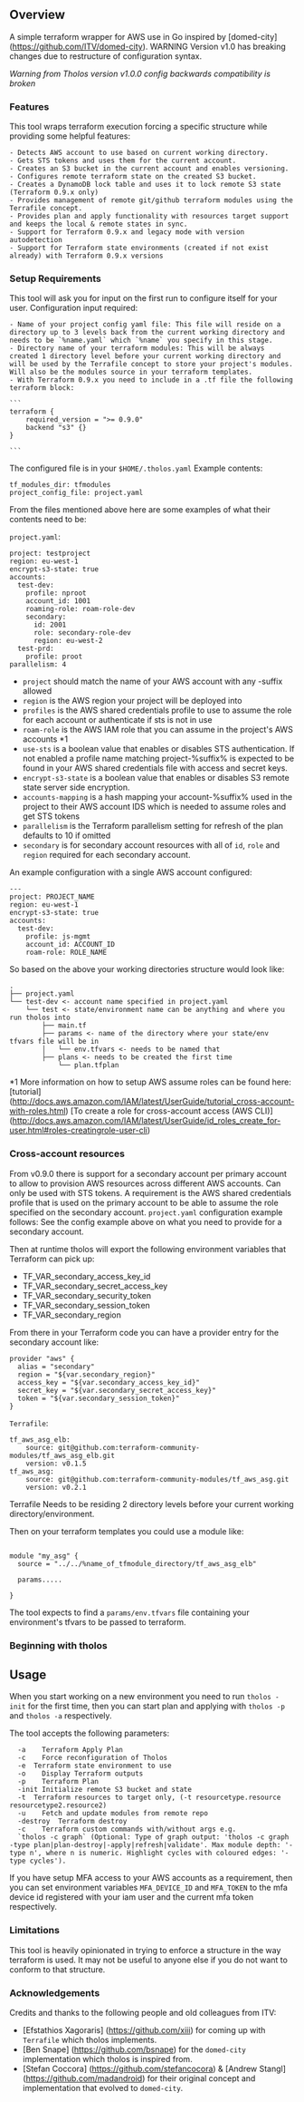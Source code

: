 ## Overview

A simple terraform wrapper for AWS use in Go inspired by [domed-city] (https://github.com/ITV/domed-city).
WARNING Version v1.0 has breaking changes due to restructure of configuration syntax.

*Warning from Tholos version v1.0.0 config backwards compatibility is broken*

### Features

This tool wraps terraform execution forcing a specific structure while providing some helpful features:

	- Detects AWS account to use based on current working directory.
	- Gets STS tokens and uses them for the current account.
	- Creates an S3 bucket in the current account and enables versioning.
	- Configures remote terraform state on the created S3 bucket.
	- Creates a DynamoDB lock table and uses it to lock remote S3 state (Terraform 0.9.x only)
	- Provides management of remote git/github terraform modules using the Terrafile concept.
	- Provides plan and apply functionality with resources target support and keeps the local & remote states in sync.
	- Support for Terraform 0.9.x and legacy mode with version autodetection
	- Support for Terraform state environments (created if not exist already) with Terraform 0.9.x versions


### Setup Requirements

This tool will ask you for input on the first run to configure itself for your user.
Configuration input required:

	- Name of your project config yaml file: This file will reside on a directory up to 3 levels back from the current working directory and needs to be `%name.yaml` which `%name` you specify in this stage.
	- Directory name of your terraform modules: This will be always created 1 directory level before your current working directory and will be used by the Terrafile concept to store your project's modules. Will also be the modules source in your terraform templates.
	- With Terraform 0.9.x you need to include in a .tf file the following terraform block:

	```
	terraform {
	    required_version = ">= 0.9.0"
	    backend "s3" {}
	}

	```

The configured file is in your `$HOME/.tholos.yaml`
Example contents:

```
tf_modules_dir: tfmodules
project_config_file: project.yaml

```



From the files mentioned above here are some examples of what their contents need to be:

`project.yaml`:

```
project: testproject
region: eu-west-1
encrypt-s3-state: true
accounts:
  test-dev:
    profile: nproot
    account_id: 1001
    roaming-role: roam-role-dev
    secondary:
      id: 2001
      role: secondary-role-dev
      region: eu-west-2
  test-prd:
    profile: proot
parallelism: 4

```
- `project` should match the name of your AWS account with any -suffix allowed
- `region` is the AWS region your project will be deployed into
- `profiles` is the AWS shared credentials profile to use to assume the role for each account or authenticate if sts is not in use
- `roam-role` is the AWS IAM role that you can assume in the project's AWS accounts *1
- `use-sts` is a boolean value that enables or disables STS authentication. If not enabled a profile name matching project-%suffix% is expected to be found in your AWS shared credentials file with access and secret keys.
- `encrypt-s3-state` is a boolean value that enables or disables S3 remote state server side encryption.
- `accounts-mapping` is a hash mapping your account-%suffix% used in the project to their AWS account IDS which is needed to assume roles and get STS tokens
- `parallelism` is the Terraform parallelism setting for refresh of the plan defaults to 10 if omitted
- `secondary` is for secondary account resources with all of `id`, `role` and `region` required for each secondary account.

An example configuration with a single AWS account configured:

```
---
project: PROJECT_NAME
region: eu-west-1
encrypt-s3-state: true
accounts:
  test-dev:
    profile: js-mgmt
    account_id: ACCOUNT_ID
    roam-role: ROLE_NAME
```


So based on the above your working directories structure would look like:

```
.
├── project.yaml
└── test-dev <- account name specified in project.yaml
    └── test <- state/environment name can be anything and where you run tholos into
        ├── main.tf
        ├── params <- name of the directory where your state/env tfvars file will be in
        │   └── env.tfvars <- needs to be named that
        ├── plans <- needs to be created the first time
            └── plan.tfplan

```

*1 More information on how to setup AWS assume roles can be found here: [tutorial] (http://docs.aws.amazon.com/IAM/latest/UserGuide/tutorial_cross-account-with-roles.html) [To create a role for cross-account access (AWS CLI)] (http://docs.aws.amazon.com/IAM/latest/UserGuide/id_roles_create_for-user.html#roles-creatingrole-user-cli)

### Cross-account resources

From v0.9.0 there is support for a secondary account per primary account to allow to provision AWS resources across different AWS accounts. Can only be used with STS tokens. A requirement is the AWS shared credentials profile that is used on the primary account to be able to assume the role specified on the secondary account. `project.yaml` configuration example follows:
See the config example above on what you need to provide for a secondary account.

Then at runtime tholos will export the following environment variables that Terraform can pick up:

- TF_VAR_secondary_access_key_id
- TF_VAR_secondary_secret_access_key
- TF_VAR_secondary_security_token
- TF_VAR_secondary_session_token
- TF_VAR_secondary_region

From there in your Terraform code you can have a provider entry for the secondary account like:

```
provider "aws" {
  alias = "secondary"
  region = "${var.secondary_region}"
  access_key = "${var.secondary_access_key_id}"
  secret_key = "${var.secondary_secret_access_key}"
  token = "${var.secondary_session_token}"
}

```

`Terrafile`:

```
tf_aws_asg_elb:
	source: git@github.com:terraform-community-modules/tf_aws_asg_elb.git
	version: v0.1.5
tf_aws_asg:
	source: git@github.com:terraform-community-modules/tf_aws_asg.git
	version: v0.2.1

```
Terrafile Needs to be residing 2 directory levels before your current working directory/environment.

Then on your terraform templates you could use a module like:

```

module "my_asg" {
  source = "../../%name_of_tfmodule_directory/tf_aws_asg_elb"

  params.....

}

```

The tool expects to find a `params/env.tfvars` file containing your environment's tfvars to be passed to terraform.




### Beginning with tholos

## Usage

When you start working on a new environment you need to run `tholos -init` for the first time, then you can start plan and applying with `tholos -p` and `tholos -a` respectively.

The tool accepts the following parameters:

```
  -a	Terraform Apply Plan
  -c	Force reconfiguration of Tholos
  -e  Terraform state environment to use
  -o	Display Terraform outputs
  -p	Terraform Plan
  -init	Initialize remote S3 bucket and state
  -t  Terraform resources to target only, (-t resourcetype.resource resourcetype2.resource2)
  -u	Fetch and update modules from remote repo
  -destroy	Terraform destroy
  -c	Terraform custom commands with/without args e.g.
  `tholos -c graph` (Optional: Type of graph output: 'tholos -c graph -type plan|plan-destroy|-apply|refresh|validate'. Max module depth: '-type n', where n is numeric. Highlight cycles with coloured edges: '-type cycles').

```

If you have setup MFA access to your AWS accounts as a requirement, then you can set environment variables `MFA_DEVICE_ID` and `MFA_TOKEN` to the mfa device id registered with your iam user and the current mfa token respectively.


### Limitations

This tool is heavily opinionated in trying to enforce a structure in the way terraform is used. It may not be useful to anyone else if you do not want to conform to that structure.

### Acknowledgements

Credits and thanks to the following people and old colleagues from ITV:

- [Efstathios Xagoraris] (https://github.com/xiii) for coming up with `Terrafile` which tholos implements.
- [Ben Snape] (https://github.com/bsnape) for the `domed-city` implementation which tholos is inspired from.
- [Stefan Coccora] (https://github.com/stefancocora) & [Andrew Stangl] (https://github.com/madandroid) for their original concept and implementation that evolved to `domed-city`.
